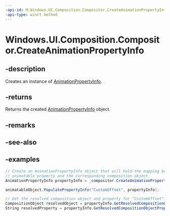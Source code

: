 ```yaml
---
-api-id: M:Windows.UI.Composition.Compositor.CreateAnimationPropertyInfo
-api-type: winrt method
---
```


# Windows.UI.Composition.Compositor.CreateAnimationPropertyInfo

<!--
public Windows.UI.Composition.AnimationPropertyInfo CreateAnimationPropertyInfo ();
-->


## -description

Creates an instance of [AnimationPropertyInfo](animationpropertyinfo.md).

## -returns

Returns the created [AnimationPropertyInfo](animationpropertyinfo.md) object.

## -remarks

## -see-also

## -examples

```csharp
// Create an AnimationPropertyInfo object that will hold the mapping between the custom
// animatable property and the corresponding composition object.
AnimationPropertyInfo propertyInfo = _compositor.CreateAnimationPropertyInfo();

animatableObject.PopulatePropertyInfo("CustomOffset", propertyInfo);

// Get the resolved composition object and property for "CustomOffset".
CompositionObject resolvedObject = propertyInfo.GetResolvedCompositionObject();
String resolvedProperty = propertyInfo.GetResolvedCompositionObjectProperty();
```
